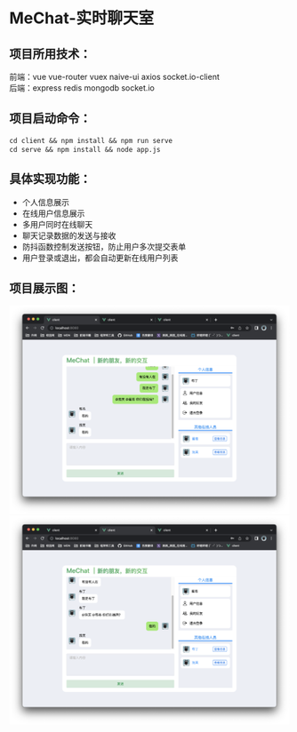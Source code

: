 # MeChat-实时聊天室

## 项目所用技术：
前端：vue vue-router vuex naive-ui axios socket.io-client  
后端：express redis mongodb socket.io  

## 项目启动命令：
```
cd client && npm install && npm run serve
cd serve && npm install && node app.js
```

## 具体实现功能：
+ 个人信息展示
+ 在线用户信息展示
+ 多用户同时在线聊天
+ 聊天记录数据的发送与接收
+ 防抖函数控制发送按钮，防止用户多次提交表单
+ 用户登录或退出，都会自动更新在线用户列表

## 项目展示图：
![img](https://github.com/CHScript/MeChat/blob/main/demo/a.png)  
![img](https://github.com/CHScript/MeChat/blob/main/demo/b.png)  
